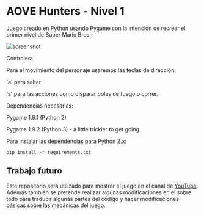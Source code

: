 AOVE Hunters - Nivel 1
=============

Juego creado en Python usando Pygame con la intención de recrear el primer nivel de Super Mario Bros.

![screenshot](https://raw.github.com/justinmeister/Mario-Level-1/master/screenshot.png)

Controles:

Para el movimiento del personaje usaremos las teclas de dirección.

'a' para saltar

's' para las acciones como disparar bolas de fuego o correr.

Dependencias necesarias:

Pygame 1.9.1 (Python 2)

Pygame 1.9.2 (Python 3) - a little trickier to get going.

Para instalar las dependencias para Python 2.x:

	pip install -r requirements.txt

## Trabajo futuro

Este repositorio será utilizado para mostrar el juego en el canal de [YouTube](http://youtube.com/user/ivantraceur8). Además también se pretende realizar algunas modificaciones en él sobre todo para traducir algunas partes del código y hacer modificaciones básicas sobre las mecánicas del juego.
